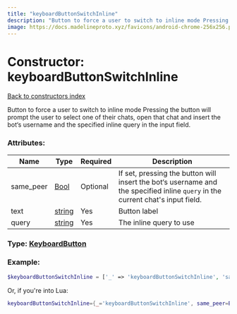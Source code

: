 ```yaml
---
title: "keyboardButtonSwitchInline"
description: "Button to force a user to switch to inline mode Pressing the button will prompt the user to select one of their chats, open that chat and insert the bot‘s username and the specified inline query in the input field."
image: https://docs.madelineproto.xyz/favicons/android-chrome-256x256.png
---
```

# Constructor: keyboardButtonSwitchInline  
[Back to constructors index](index.md)



Button to force a user to switch to inline mode Pressing the button will prompt the user to select one of their chats, open that chat and insert the bot‘s username and the specified inline query in the input field.

### Attributes:

| Name     |    Type       | Required | Description |
|----------|---------------|----------|-------------|
|same\_peer|[Bool](../types/Bool.md) | Optional|If set, pressing the button will insert the bot‘s username and the specified inline `query` in the current chat's input field.|
|text|[string](../types/string.md) | Yes|Button label|
|query|[string](../types/string.md) | Yes|The inline query to use|



### Type: [KeyboardButton](../types/KeyboardButton.md)


### Example:

```php
$keyboardButtonSwitchInline = ['_' => 'keyboardButtonSwitchInline', 'same_peer' => Bool, 'text' => 'string', 'query' => 'string'];
```  


Or, if you're into Lua:

```lua
keyboardButtonSwitchInline={_='keyboardButtonSwitchInline', same_peer=Bool, text='string', query='string'}

```


